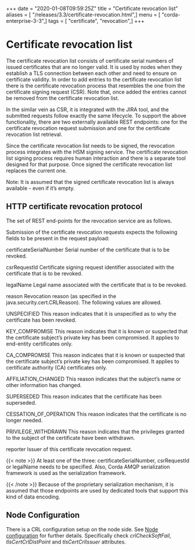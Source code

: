 +++
date = "2020-01-08T09:59:25Z"
title = "Certificate revocation list"
aliases = [ "/releases/3.3/certificate-revocation.html",]
menu = [ "corda-enterprise-3-3",]
tags = [ "certificate", "revocation",]
+++


# Certificate revocation list

The certificate revocation list consists of certificate serial numbers of issued certificates that are no longer valid.
            It is used by nodes when they establish a TLS connection between each other and need to ensure on certificate validity.
            In order to add entries to the certificate revocation list there is the certificate revocation process that resembles
            the one from the certificate signing request (CSR).
            Note that, once added the entries cannot be removed from the certificate revocation list.

In the similar vein as CSR, it is integrated with the JIRA tool, and the submitted requests follow exactly the same lifecycle.
            To support the above functionality, there are two externally available REST endpoints: one for the certificate revocation request submission and
            one for the certificate revocation list retrieval.

Since the certificate revocation list needs to be signed, the revocation process integrates with the HSM signing service.
            The certificate revocation list signing process requires human interaction and there is a separate tool designed for that purpose.
            Once signed the certificate revocation list replaces the current one.

Note: It is assumed that the signed certificate revocation list is always available - even if it’s empty.


## HTTP certificate revocation protocol

The set of REST end-points for the revocation service are as follows.

Submission of the certificate revocation requests expects the following fields to be present in the request payload:



certificateSerialNumber
Serial number of the certificate that is to be revoked.


csrRequestId
Certificate signing request identifier associated with the certificate that is to be revoked.


legalName
Legal name associated with the certificate that is to be revoked.


reason
Revocation reason (as specified in the java.security.cert.CRLReason). The following values are allowed.



UNSPECIFIED
This reason indicates that it is unspecified as to why the certificate has been revoked.


KEY_COMPROMISE
This reason indicates that it is known or suspected that the certificate subject’s private key has been compromised. It applies to end-entity certificates only.


CA_COMPROMISE
This reason indicates that it is known or suspected that the certificate subject’s private key has been compromised. It applies to certificate authority (CA) certificates only.


AFFILIATION_CHANGED
This reason indicates that the subject’s name or other information has changed.


SUPERSEDED
This reason indicates that the certificate has been superseded.


CESSATION_OF_OPERATION
This reason indicates that the certificate is no longer needed.


PRIVILEGE_WITHDRAWN
This reason indicates that the privileges granted to the subject of the certificate have been withdrawn.


reporter
Issuer of this certificate revocation request.


{{< note >}}
At least one of the three: certificateSerialNumber, csrRequestId or legalName needs to be specified.
                    Also, Corda AMQP serialization framework is used as the serialization framework.

{{< /note >}}
Because of the proprietary serialization mechanism, it is assumed that those endpoints are used by dedicated tools that support this kind of data encoding.


## Node Configuration

There is a CRL configuration setup on the node side. See [Node configuration](corda-configuration-file.md) for further details.
                Specifically check *crlCheckSoftFail*, *tlsCertCrlDistPoint* and *tlsCertCrlIssuer* attributes.


